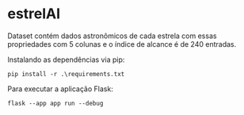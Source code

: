 # estrelAI

Dataset contém dados astronômicos de cada estrela com essas propriedades com 5 colunas e o índice de alcance é de 240 entradas.

Instalando as dependências via pip:

`pip install -r .\requirements.txt`

Para executar a aplicação Flask:

`flask --app app run --debug`